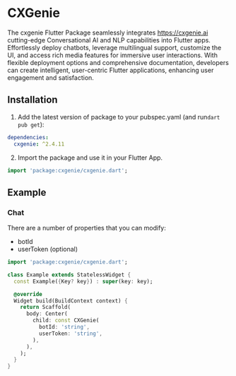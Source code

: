 # CXGenie

The cxgenie Flutter Package seamlessly integrates https://cxgenie.ai cutting-edge Conversational AI and NLP capabilities into Flutter apps. Effortlessly deploy chatbots, leverage multilingual support, customize the UI, and access rich media features for immersive user interactions. With flexible deployment options and comprehensive documentation, developers can create intelligent, user-centric Flutter applications, enhancing user engagement and satisfaction.

## Installation

1. Add the latest version of package to your pubspec.yaml (and run`dart pub get`):

```yaml
dependencies:
  cxgenie: ^2.4.11
```

2. Import the package and use it in your Flutter App.

```dart
import 'package:cxgenie/cxgenie.dart';
```

## Example

### Chat

There are a number of properties that you can modify:

- botId
- userToken (optional)

```dart
import 'package:cxgenie/cxgenie.dart';

class Example extends StatelessWidget {
  const Example({Key? key}) : super(key: key);

  @override
  Widget build(BuildContext context) {
    return Scaffold(
      body: Center(
        child: const CXGenie(
          botId: 'string',
          userToken: 'string',
        ),
      ),
    );
  }
}
```
